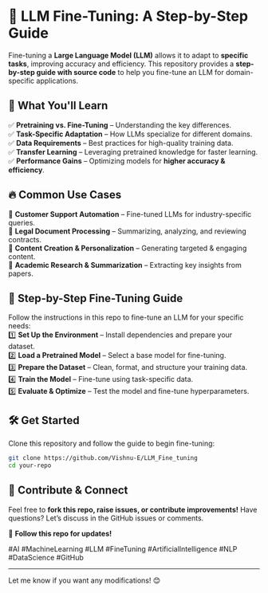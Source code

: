 # 🚀 LLM Fine-Tuning: A Step-by-Step Guide  

Fine-tuning a **Large Language Model (LLM)** allows it to adapt to **specific tasks**, improving accuracy and efficiency. This repository provides a **step-by-step guide with source code** to help you fine-tune an LLM for domain-specific applications.  

## 📌 What You'll Learn  
✅ **Pretraining vs. Fine-Tuning** – Understanding the key differences.  
✅ **Task-Specific Adaptation** – How LLMs specialize for different domains.  
✅ **Data Requirements** – Best practices for high-quality training data.  
✅ **Transfer Learning** – Leveraging pretrained knowledge for faster learning.  
✅ **Performance Gains** – Optimizing models for **higher accuracy & efficiency**.  

## 🔥 Common Use Cases  
🔹 **Customer Support Automation** – Fine-tuned LLMs for industry-specific queries.  
🔹 **Legal Document Processing** – Summarizing, analyzing, and reviewing contracts.  
🔹 **Content Creation & Personalization** – Generating targeted & engaging content.  
🔹 **Academic Research & Summarization** – Extracting key insights from papers.  

## 📖 Step-by-Step Fine-Tuning Guide  
Follow the instructions in this repo to fine-tune an LLM for your specific needs:  
1️⃣ **Set Up the Environment** – Install dependencies and prepare your dataset.  
2️⃣ **Load a Pretrained Model** – Select a base model for fine-tuning.  
3️⃣ **Prepare the Dataset** – Clean, format, and structure your training data.  
4️⃣ **Train the Model** – Fine-tune using task-specific data.  
5️⃣ **Evaluate & Optimize** – Test the model and fine-tune hyperparameters.  

## 🛠️ Get Started  
Clone this repository and follow the guide to begin fine-tuning:  
```bash
git clone https://github.com/Vishnu-E/LLM_Fine_tuning
cd your-repo

```

## 📢 Contribute & Connect  
Feel free to **fork this repo, raise issues, or contribute improvements!** Have questions? Let’s discuss in the GitHub issues or comments.  

🔗 **Follow this repo for updates!**  

#AI #MachineLearning #LLM #FineTuning #ArtificialIntelligence #NLP #DataScience #GitHub  

---

Let me know if you want any modifications! 😊
